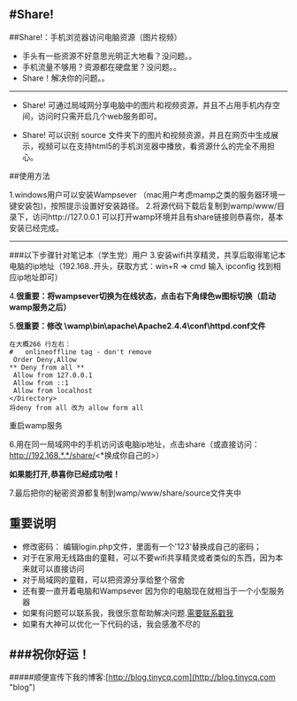 #Share!
---

##Share!：手机浏览器访问电脑资源（图片视频）

- 手头有一些资源不好意思光明正大地看？没问题。。
- 手机流量不够用？资源都在硬盘里？没问题。。
- Share！解决你的问题。。

----
- Share! 可通过局域网分享电脑中的图片和视频资源，并且不占用手机内存空间，访问时只需开启几个web服务即可。

- Share! 可以识别 source 文件夹下的图片和视频资源，并且在网页中生成展示，视频可以在支持html5的手机浏览器中播放，看资源什么的完全不用担心。

##使用方法

1.windows用户可以安装Wampsever （mac用户考虑mamp之类的服务器环境一键安装包)，按照提示设置好安装路径。
2.将源代码下载后复制到wamp/www/目录下，访问http://127.0.0.1 可以打开wamp环境并且有share链接则恭喜你，基本安装已经完成。

-----
###以下步骤针对笔记本（学生党）用户
3.安装wifi共享精灵，共享后取得笔记本电脑的ip地址（192.168..开头，获取方式：win+R => cmd 输入 ipconfig 找到相应ip地址即可）

4.**很重要：将wampsever切换为在线状态，点击右下角绿色w图标切换（启动wamp服务之后）**

5.**很重要：修改 \wamp\bin\apache\Apache2.4.4\conf\httpd.conf文件**

	在大概266 行左右：
    #   onlineoffline tag - don't remove
     Order Deny,Allow
    ** Deny from all **
     Allow from 127.0.0.1
     Allow from ::1
     Allow from localhost
    </Directory>
	将deny from all 改为 allow form all
重启wamp服务

6.用在同一局域网中的手机访问该电脑ip地址，点击share（或直接访问：http://192.168.*.*/share/<*换成你自己的>）

**如果能打开,恭喜你已经成功啦！**

7.最后把你的秘密资源都复制到wamp/www/share/source文件夹中

## 重要说明

* 修改密码： 编辑login.php文件，里面有一个'123'替换成自己的密码；
* 对于在家用无线路由的童鞋，可以不要wifi共享精灵或者类似的东西，因为本来就可以直接访问
* 对于局域网的童鞋，可以把资源分享给整个宿舍
* 还有要一直开着电脑和Wampsever 因为你的电脑现在就相当于一个小型服务器
* 如果有问题可以联系我，我很乐意帮助解决问题.[需要联系戳我](http://blog.tinycq.com/about "联系方式")
* 如果有大神可以优化一下代码的话，我会感激不尽的

###祝你好运！
-----
#####顺便宣传下我的博客:[http://blog.tinycq.com](http://blog.tinycq.com "blog")
